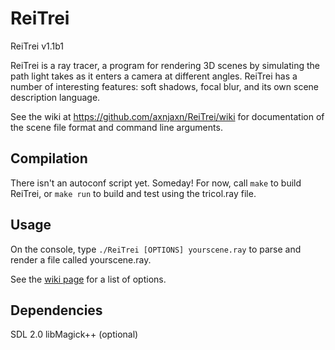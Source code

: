 ReiTrei
=======

ReiTrei v1.1b1

ReiTrei is a ray tracer, a program for rendering 3D scenes by simulating the path light takes as it enters a camera at different angles. ReiTrei has a number of interesting features: soft shadows, focal blur, and its own scene description language.

See the wiki at https://github.com/axnjaxn/ReiTrei/wiki for documentation of the scene file format and command line arguments.

Compilation
-----------

There isn't an autoconf script yet. Someday! For now, call `make` to build ReiTrei, or `make run` to build and test using the tricol.ray file.

Usage
-----

On the console, type `./ReiTrei [OPTIONS] yourscene.ray` to parse and render a file called yourscene.ray.

See the [wiki page](https://github.com/axnjaxn/ReiTrei/wiki/Command-Line-Arguments) for a list of options.

Dependencies
------------

SDL 2.0
libMagick++ (optional)